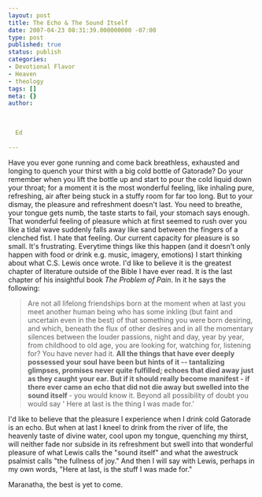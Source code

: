 ```yaml
---
layout: post
title: The Echo & The Sound Itself
date: 2007-04-23 08:31:39.000000000 -07:00
type: post
published: true
status: publish
categories:
- Devotional Flavor
- Heaven
- theology
tags: []
meta: {}
author:
  
  
  
  Ed
  
---
```

<p>Have you ever gone running and come back breathless, exhausted and longing to quench your thirst with a big cold bottle of Gatorade? Do your remember when you lift the bottle up and start to pour the cold liquid down your throat; for a moment it is the most wonderful feeling, like inhaling pure, refreshing, air after being stuck in a stuffy room for far too long.  But to your dismay, the pleasure and refreshment doesn't last.  You need to breathe, your tongue gets numb, the taste starts to fail, your stomach says enough.  That wonderful feeling of pleasure which at first seemed to rush over you like a tidal wave suddenly falls away like sand between the fingers of a clenched fist. I hate that feeling.  Our current capacity for pleasure is so small.  It's frustrating.  Everytime things like this happen (and it doesn't only happen with food or drink e.g. music,  imagery, emotions) I start thinking about what C.S. Lewis once wrote.  I'd like to believe it is the greatest chapter of literature outside of the Bible I have ever read.   It is the last chapter of his insightful book <i>The Problem of Pain</i>.  In it he says the following:</p>
<blockquote><p> Are not all lifelong friendships born at the moment when at last you meet another human being who has some inkling (but faint and uncertain even in the best) of that something you were born desiring, and which, beneath the flux of other desires and in all the momentary silences between the louder passions, night and day, year by year, from childhood to old age, you are looking for, watching for, listening for? You have never had it.  <b>All the things that have ever deeply possessed your soul have been but hints of it -- tantalizing glimpses, promises never quite fulfilled; echoes that died away just as they caught your ear.  But if it should really become manifest - if there ever came an echo that did not die away but swelled into the sound itself </b>- you would know it.  Beyond all possibility of doubt you would say ' Here at last is the thing I was made for.'</p></blockquote>
<p>I'd like to believe that the pleasure I experience when I drink cold Gatorade is an echo.  But when at last I kneel to drink from the river of life, the heavenly taste of divine water, cool upon my tongue, quenching my thirst, will neither fade nor subside in its refreshment but swell into that wonderful pleasure of what Lewis calls the "sound itself" and what the awestruck psalmist calls "the fullness of joy."  And then I will say with Lewis, perhaps in my own words, "Here at last, is the stuff I was made for."</p>
<p>Maranatha, the best is yet to come.</p>
